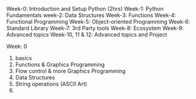 Week-0: Introduction and Setup Python (2hrs)
Week-1: Python Fundamentals
week-2: Data Structures
Week-3: Functions
Week-4: Functional Programming
Week-5: Object-oriented Programming
Week-6: Standard Library
Week-7: 3rd Party tools
Week-8: Ecosystem
Week-9: Advanced topics
Week-10, 11 & 12: Advanced topics and Project


Week:
0
1. basics
2. Functions & Graphics Programming
3. Flow control & more Graphics Programming
4. Data Structures
5. String operations (ASCII Art)
6. 
